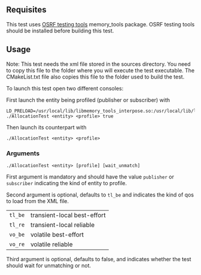 ## Requisites

This test uses [OSRF testing tools](https://github.com/osrf/osrf_testing_tools_cpp) memory_tools package.
OSRF testing tools should be installed before building this test.

## Usage

Note: This test needs the xml file stored in the sources directory.
You need to copy this file to the folder where you will execute the test executable.
The CMakeList.txt file also copies this file to the folder used to build the test.

To launch this test open two different consoles:

First launch the entity being profiled (publisher or subscriber) with
```
LD_PRELOAD=/usr/local/lib/libmemory_tools_interpose.so:/usr/local/lib/libmemory_tools.so ./AllocationTest <entity> <profile> true
```

Then launch its counterpart with
```
./AllocationTest <entity> <profile>
```

### Arguments

```
./AllocationTest <entity> [profile] [wait_unmatch]
```

First argument is mandatory and should have the value `publisher` or `subscriber` indicating the kind of entity to
profile.

Second argument is optional, defaults to `tl_be` and indicates the kind of qos to load from the XML file.

|         ||
|---------|-----------------------------|
| `tl_be` | transient-local best-effort |
| `tl_re` | transient-local reliable    |
| `vo_be` | volatile best-effort        |
| `vo_re` | volatile reliable           |

Third argument is optional, defaults to false, and indicates whether the test should wait for unmatching or not.
